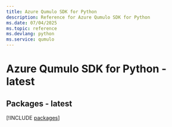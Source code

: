 ```yaml
---
title: Azure Qumulo SDK for Python
description: Reference for Azure Qumulo SDK for Python
ms.date: 07/04/2025
ms.topic: reference
ms.devlang: python
ms.service: qumulo
---
```

# Azure Qumulo SDK for Python - latest
## Packages - latest
[!INCLUDE [packages](qumulo-index.md)]